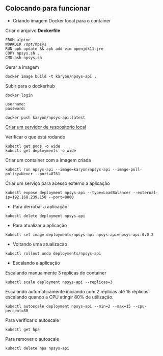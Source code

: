 ## Colocando para funcionar

- Criando imagem Docker local para o container

Criar o arquivo **Dockerfile**
```
FROM alpine
WORKDIR /opt/npsys
RUN apk update && apk add vim openjdk11-jre
COPY npsys.sh .
CMD ash npsys.sh
```

Gerar a imagem 
```
docker image build -t karyon/npsys-api .
```

Subir para o dockerhub
```
docker login

username:
password:

docker push karyon/npsys-api:latest
```

[Criar um servidor de respositorio local](server-registry-local.md)

Verificar o que está rodando
```
kubectl get pods -o wide
kubectl get deployments -o wide
```

Criar um container com a imagem criada
```
kubectl run npsys-api --image=karyon/npsys-api --image-pull-policy=Never --port=8761
```

Criar um serviço para acesso externo a aplicação
```
kubectl expose deployment npsys-api --type=LoadBalancer --external-ip=192.168.239.158 --port=8080
```

- Para derrubar a aplicação
```
kubectl delete deployment npsys-api
```

- Para atualizar a aplicação
```
kubectl set image deployments/npsys-api npsys-api=npsys-api:0.0.2
```

- Voltando uma atualizacao
```
kubectl rollout undo deployments/npsys-api

```

- Escalando a aplicação

Escalando manualmente 3 replicas do container
```
kubectl scale deployment npsys-api --replicas=3
```

Escalando automaticamente iniciando com 2 replicas até 15 réplicas escalando quando a CPU atingir 80% de utilização.
```
kubectl autoscale deployment npsys-api --min=2 --max=15 --cpu-percent=80
```

Para verificar o autoscale
```
kubectl get hpa
```

Para remover o autoscale
```
kubectl delete hpa npsys-api
```
